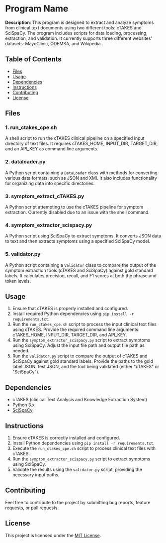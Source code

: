 # Program Name

**Description**: This program is designed to extract and analyze symptoms from clinical text documents using two different tools: cTAKES and SciSpaCy. The program includes scripts for data loading, processing, extraction, and validation. It currently supports three different websites' datasets: MayoClinic, ODEMSA, and Wikipedia.

## Table of Contents

- [Files](#files)
- [Usage](#usage)
- [Dependencies](#dependencies)
- [Instructions](#instructions)
- [Contributing](#contributing)
- [License](#license)

## Files

### 1. run_ctakes_cpe.sh
A shell script to run the cTAKES clinical pipeline on a specified input directory of text files. It requires cTAKES_HOME, INPUT_DIR, TARGET_DIR, and an API_KEY as command line arguments.

### 2. dataloader.py
A Python script containing a `DataLoader` class with methods for converting various data formats, such as JSON and XMI. It also includes functionality for organizing data into specific directories.

### 3. symptom_extract_cTAKES.py
A Python script attempting to use the cTAKES pipeline for symptom extraction. Currently disabled due to an issue with the shell command.

### 4. symptom_extractor_scispacy.py
A Python script using SciSpaCy to extract symptoms. It converts JSON data to text and then extracts symptoms using a specified SciSpaCy model.

### 5. validator.py
A Python script containing a `Validator` class to compare the output of the symptom extraction tools (cTAKES and SciSpaCy) against gold standard labels. It calculates precision, recall, and F1 scores at both the phrase and token levels.

## Usage

1. Ensure that cTAKES is properly installed and configured.
2. Install required Python dependencies using `pip install -r requirements.txt`.
3. Run the `run_ctakes_cpe.sh` script to process the input clinical text files using cTAKES. Provide the required command line arguments: cTAKES_HOME, INPUT_DIR, TARGET_DIR, and API_KEY.
4. Run the `symptom_extractor_scispacy.py` script to extract symptoms using SciSpaCy. Adjust the input file path and output file path as needed.
5. Run the `validator.py` script to compare the output of cTAKES and SciSpaCy against gold standard labels. Provide the paths to the gold label JSON, test JSON, and the tool being validated (either "cTAKES" or "SciSpaCy").

## Dependencies

- cTAKES (clinical Text Analysis and Knowledge Extraction System)
- Python 3.x
- [SciSpaCy](https://allenai.github.io/scispacy/)

## Instructions

1. Ensure cTAKES is correctly installed and configured.
2. Install Python dependencies using `pip install -r requirements.txt`.
3. Execute the `run_ctakes_cpe.sh` script to process clinical text files with cTAKES.
4. Run the `symptom_extractor_scispacy.py` script to extract symptoms using SciSpaCy.
5. Validate the results using the `validator.py` script, providing the necessary input paths.

## Contributing

Feel free to contribute to the project by submitting bug reports, feature requests, or pull requests.

## License

This project is licensed under the [MIT License](LICENSE).


